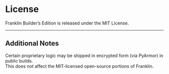 # License

Franklin Builder’s Edition is released under the MIT License.

---

## Additional Notes
Certain proprietary logic may be shipped in encrypted form (via PyArmor) in public builds.  
This does not affect the MIT-licensed open-source portions of Franklin.
